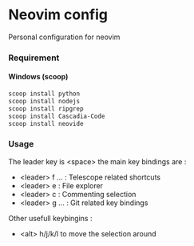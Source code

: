 # Neovim config
Personal configuration for neovim

### Requirement

#### Windows (scoop)

```powershell
scoop install python
scoop install nodejs
scoop install ripgrep
scoop install Cascadia-Code
scoop install neovide
```

### Usage

The leader key is &lt;space&gt; the main key bindings are :
- &lt;leader&gt; f ... : Telescope related shortcuts
- &lt;leader&gt; e : File explorer
- &lt;leader&gt; c : Commenting selection
- &lt;leader&gt; g ... :  Git related key bindings

Other usefull keybingins :
- &lt;alt&gt; h/j/k/l to move the selection around
